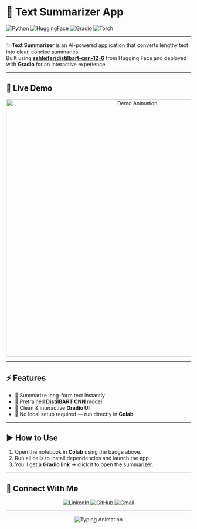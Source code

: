 # 📝 Text Summarizer App

![Python](https://img.shields.io/badge/Python-3.8%2B-blue?logo=python)
![HuggingFace](https://img.shields.io/badge/🤗-Transformers-orange)
![Gradio](https://img.shields.io/badge/UI-Gradio-green)
![Torch](https://img.shields.io/badge/Framework-PyTorch-red)

---

✨ **Text Summarizer** is an AI-powered application that converts lengthy text into clear, concise summaries.  
Built using **[sshleifer/distilbart-cnn-12-6](https://huggingface.co/sshleifer/distilbart-cnn-12-6)** from Hugging Face and deployed with **Gradio** for an interactive experience.

---

## 🚀 Live Demo  

<p align="center">
  <a href="https://huggingface.co/spaces/jenisha03/Text_Summarizer">
  <img src="https://media.giphy.com/media/v1.Y2lkPTc5MGI3NjExZnF6N2V0cG5mNGhlbTdodmpycTRrZnJjZHFtN3E2ZjVhZ2Iyc3RvMyZlcD12MV9pbnRlcm5hbF9naWZfYnlfaWQmY3Q9Zw/qgQUggAC3Pfv687qPC/giphy.gif" width="700" alt="Demo Animation"/>
  </a>
</p>

---

## ⚡ Features  
- 🔹 Summarize long-form text instantly  
- 🔹 Pretrained **DistilBART CNN** model  
- 🔹 Clean & interactive **Gradio UI**  
- 🔹 No local setup required — run directly in **Colab**  

---

## ▶️ How to Use  

1. Open the notebook in **Colab** using the badge above.  
2. Run all cells to install dependencies and launch the app.  
3. You’ll get a **Gradio link** → click it to open the summarizer.  

---

## 📩 Connect With Me  

<p align="center">
  <a href="https://www.linkedin.com/in/jenisha-s-486b22335/">
    <img src="https://img.shields.io/badge/LinkedIn-Connect-blue?style=for-the-badge&logo=linkedin&logoColor=white" alt="LinkedIn"/>
  </a>
  <a href="https://github.com/jenisha35">
    <img src="https://img.shields.io/badge/GitHub-Follow-black?style=for-the-badge&logo=github" alt="GitHub"/>
  </a>
  <a href="mailto:jenisha.9530@gmail.com">
    <img src="https://img.shields.io/badge/Gmail-Contact-red?style=for-the-badge&logo=gmail&logoColor=white" alt="Gmail"/>
  </a>
</p>

---

<p align="center">
  <img src="https://readme-typing-svg.herokuapp.com?font=Fira+Code&size=22&duration=3000&pause=1000&color=36BCF7&center=true&vCenter=true&width=600&lines=Made+with+❤️+by+Jenisha;AI-powered+Text+Summarizer+App;Try+it+now+in+Colab!" alt="Typing Animation" />
</p>
